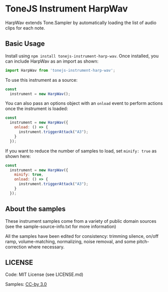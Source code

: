 # ToneJS Instrument HarpWav

HarpWav extends Tone.Sampler by automatically loading the list of audio clips for each note.

## Basic Usage

Install using `npm install tonejs-instrument-harp-wav`. Once installed, you can include HarpWav as an import as shown:

```javascript
import HarpWav from 'tonejs-instrument-harp-wav';
```

To use this instrument as a source:

```javascript
const
  instrument = new HarpWav();
```

You can also pass an options object with an `onload` event to perform actions once the instrument is loaded:

```javascript
const
  instrument = new HarpWav({
    onload: () => {
      instrument.triggerAttack("A3");
    }
  });
```

If you want to reduce the number of samples to load, set `minify: true` as shown here:

```javascript
const
  instrument = new HarpWav({
    minify: true,
    onload: () => {
      instrument.triggerAttack("A3");
    }
  });
```

## About the samples

These instrument samples come from a variety of public domain sources (see the sample-source-info.txt for more information)

All the samples have been edited for consistency: trimming silence, on/off ramp, volume-matching, normalizing, noise removal, and some pitch-correction where necessary.

## LICENSE

Code: MIT License (see LICENSE.md)

Samples: [CC-by 3.0](https://creativecommons.org/licenses/by/3.0/)

